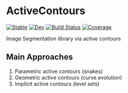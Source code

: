 # ActiveContours

[![Stable](https://img.shields.io/badge/docs-stable-blue.svg)](https://Dale-Black.github.io/ActiveContours.jl/stable)
[![Dev](https://img.shields.io/badge/docs-dev-blue.svg)](https://Dale-Black.github.io/ActiveContours.jl/dev)
[![Build Status](https://travis-ci.com/Dale-Black/ActiveContours.jl.svg?branch=master)](https://travis-ci.com/Dale-Black/ActiveContours.jl)
[![Coverage](https://codecov.io/gh/Dale-Black/ActiveContours.jl/branch/master/graph/badge.svg)](https://codecov.io/gh/Dale-Black/ActiveContours.jl)

Image Segmentation library via active contours

## Main Approaches
1. Parametric active contours (snakes)
2. Geometric active contours (curve evolution)
3. Implicit active contours (level sets)
